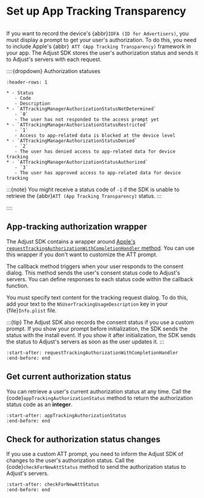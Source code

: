 # Set up App Tracking Transparency

```{versionadded} v4.28.0
```

If you want to record the device's {abbr}`IDFA (ID for Advertisers)`, you must display a prompt to get your user's authorization. To do this, you need to include Apple's {abbr}` ATT (App Tracking Transparency)` framework in your app. The Adjust SDK stores the user's authorization status and sends it to Adjust's servers with each request.

::::{dropdown} Authorization statuses

```{list-table}
:header-rows: 1

* - Status
   - Code
   - Description
* - `ATTrackingManagerAuthorizationStatusNotDetermined`
   - `0`
   - The user has not responded to the access prompt yet
* - `ATTrackingManagerAuthorizationStatusRestricted`
   - `1`
   - Access to app-related data is blocked at the device level
* - `ATTrackingManagerAuthorizationStatusDenied`
   - `2`
   - The user has denied access to app-related data for device tracking
* - `ATTrackingManagerAuthorizationStatusAuthorized`
   - `3`
   - The user has approved access to app-related data for device tracking
```

:::{note}
You might receive a status code of `-1` if the SDK is unable to retrieve the {abbr}`ATT (App Tracking Transparency)` status.
:::

::::

## App-tracking authorization wrapper

The Adjust SDK contains a wrapper around [Apple's `requestTrackingAuthorizationWithCompletionHandler` method](https://developer.apple.com/documentation/apptrackingtransparency/attrackingmanager/3547037-requesttrackingauthorizationwith). You can use this wrapper if you don't want to customize the ATT prompt.

The callback method triggers when your user responds to the consent dialog. This method sends the user's consent status code to Adjust's servers. You can define responses to each status code within the callback function.

You must specify text content for the tracking request dialog. To do this, add your text to the `NSUserTrackingUsageDescription` key in your {file}`Info.plist` file.

:::{tip}
The Adjust SDK also records the consent status if you use a custom prompt. If you show your prompt before initialization, the SDK sends the status with the install event. If you show it after initialization, the SDK sends the status to Adjust's servers as soon as the user updates it.
:::

```{include} /ios/fragments/Adjust.md
:start-after: requestTrackingAuthorizationWithCompletionHandler
:end-before: end
```

## Get current authorization status

You can retrieve a user's current authorization status at any time. Call the {code}`appTrackingAuthorizationStatus` method to return the authorization status code as an **integer**.

```{include} /ios/fragments/Adjust.md
:start-after: appTrackingAuthorizationStatus
:end-before: end
```

## Check for authorization status changes

If you use a custom ATT prompt, you need to inform the Adjust SDK of changes to the user's authorization status. Call the {code}`checkForNewAttStatus` method to send the authorization status to Adjust's servers.

```{include} /ios/fragments/Adjust.md
:start-after: checkForNewAttStatus
:end-before: end
```
